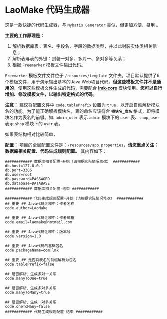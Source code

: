 # LaoMake 代码生成器
这是一款快捷的代码生成器，与 `Mybatis Generator` 类似，但更加方便、易用 。

**主要的工作原理是：**

1. 解析数据库表：表名、字段名、字段的数据类型，并以此封装实体类相关信息；
2. 解析表与表的外键：封装一对多、多对一、多对多等关系；
3. 根据 `Freemarker` 模板文件输出代码。

`Freemarker` 模板文件文件位于 `/resources/template` 文件夹。项目默认提供了6个模板文件，用于演示输出基本的Java Web项目代码。**但这些模板文件并不是通用的**，使用这些模板文件生成的代码，需要配合 [**lmk-core**](https://github.com/lmk-code/lmk-core) 模块使用。**您可以自行增加、修改模板文件，以输出特定格式的代码。**

**注意：** 建议将配置文件中 `code.tablePrefix` 设置为 `true`，以开启自动解析模块名的功能。为了能正确解析模块名，表的命名应该符合 **`模块名_表名`** 格式，即将模块名作为表名的前缀。如: `admin_user` 表示 `admin` 模块下的 `user` 表、`shop_user` 表示 `shop` 模块下的 `user` 表。

如果表结构相对比较简单，

**配置：** 项目的全局配置文件是：`/resources/app.properties`，**请您重点关注：数据库相关配置、代码生成规则配置。** 其内容如下：

```properties
############ 数据库相关配置-开始（请根据实际情况修改） ############
db.host=127.0.0.1
db.port=3306
db.user=root
db.password=PASSWORD
db.database=DATABASE
############ 数据库相关配置-结束 ############

############ 代码生成规则配置-开始（请根据实际情况修改） ############
## 重要 ## Java代码注释中：作者名称
code.author=LaoMake

## 重要 ## Java代码注释中：作者邮箱
code.email=laomake@hotmail.com

## 重要 ## Java代码注释中：版本号
code.version=1.0

## 重要 ## Java代码的基础包名
code.packageName=com.lmk

## 重要 ## 是否将表名的前缀解析为包名
code.tablePrefix=false

## 是否解析、生成多对一关系
code.manyToOne=true

## 是否解析、生成多对多关系
code.manyToMany=true

## 是否解析、生成一对多关系
code.oneToMany=false
############ 代码生成规则配置-结束 ############
```










